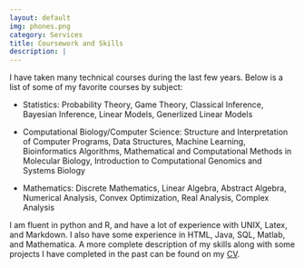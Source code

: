 ```yaml
---
layout: default
img: phones.png
category: Services
title: Coursework and Skills
description: |
---
```


I have taken many technical courses during the last few years.  Below is a list of some of my favorite courses by subject:

* Statistics: Probability Theory, Game Theory, Classical Inference, Bayesian Inference, Linear Models, Generlized Linear Models

* Computational Biology/Computer Science: Structure and Interpretation of Computer Programs, Data Structures, Machine Learning, Bioinformatics Algorithms, Mathematical and Computational Methods in Molecular Biology, Introduction to Computational Genomics and Systems Biology

* Mathematics: Discrete Mathematics, Linear Algebra, Abstract Algebra, Numerical Analysis, Convex Optimization, Real Analysis, Complex Analysis	

I am fluent in python and R, and have a lot of experience with UNIX, Latex, and Markdown.  I also have some experience in HTML, Java, SQL, Matlab, and Mathematica.  A more complete description of my skills along with some projects I have completed in the past can be found on my [CV](https://drive.google.com/file/d/1PqNBTQj5GVgY0eHebrMxdPRKgZeTPHuc/view?usp=sharing).




 